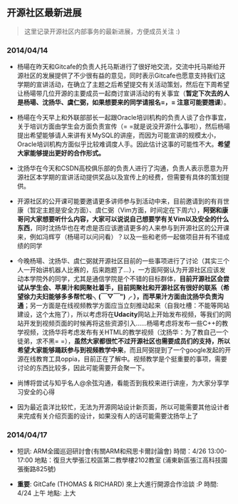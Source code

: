 ## 开源社区最新进展

> 这里记录开源社区内部事务的最新进展，方便成员关注 :) 

### 2014/04/14

+ 杨瑒在昨天和Gitcafe的负责人托马斯进行了很好地交流，交流中托马斯给开源社区的发展提供了不少很有益的意见，同时表示Gitcafe也愿意支持我们这学期的宣讲活动，在确立了主题之后希望提交有关活动策划，然后在下周希望让杨瑒带几位开源的主要成员一起商讨宣讲活动的有关事宜（**暂定下次去的人是杨瑒、沈扬华、虞仁弼，如果想要来的同学请报名=，= 注意可能要翘课**）。

+ 杨瑒在今天早上和外联部部长一起跟Oracle培训机构的负责人谈了合作事宜，关于培训方面由学生会方面负责宣传（= =就是说没开源什么事啦），然后杨瑒提出希望能够请人来讲有关MySQL的讲座，而因为可能宣讲的规模太小，Oracle培训机构方面似乎比较难调度人手。因此估计这事的可能性不大。**希望大家能够提出更好的合作形式。**

+ 沈扬华在今天和CSDN高校俱乐部的负责人进行了沟通，负责人表示愿意为开源社区本学期的宣讲活动提供奖品以及宣传上的经费，但需要有具体的策划提供。

+ 开源社区的公开课可能要邀请更多讲师参与到活动中来，目前邀请到的有肖世康（暂定主题是安全方面）、虞仁弼（Vim方面，时间定在下周六），**阿弼和康哥问大家想要听什么内容，大家可以说说自己想要学有关Vim以及安全的什么东西**，同时沈扬华也在考虑是否应该邀请更多的人来参与到开源社区的公开课来，例如冯辉亨（杨瑒可以问问看）？以及一些和老师一起做项目并有不错成绩的同学

+ 今晚杨瑒、沈扬华、虞仁弼就开源社区目前的一些事项进行了讨论（其实三个人一开始讲机器人比赛的，后来跑题了...），一方面阿弼认为开源社区应该发动本学院外的同学，尤其是通信学院是个不错的目标群体，**目前开源社区会尝试从学生会、苹果汁和网聚社着手，目前网聚社和开源社区有很好的联系（希望徐力夫妇能够多多帮忙啦╮(￣▽￣")╭ ），而苹果汁方面由沈扬华负责沟通**；另一方面是在线视频教学方面应当立刻推动起来（自我吐槽：不能等网站建设，这个太拖了），所以考虑将在**Udacity**网站上开始发布视频，等我们的网站开发到视频页面的时候再将这些资源引入……杨瑒考虑将发布一些C++的教学视频，沈扬华将考虑发布有关HTML的教学视频（沈扬华：为了教自己一个徒弟，求不黑= =），**虽然大家都很忙不过开源社区也需要成员们的支持，所以希望大家能够踊跃参与到视频教学中来**，而且阿弼提到了一个google发起的开源在线教育工具oppia，目前正在了解中。视频教学是个挺重要的事项，需要讨论的东西比较多，因此可能需要开会聚一下。

+ 尚博将尝试与知乎名人@余弦沟通，看能否到我校来进行讲座，为大家分享学习安全的心得

+ 因为最近袁洋比较忙，无法为开源网站设计新页面，所以可能需要其他设计者来完成有关介绍页面的设计，如果没有人的话可能需要沈扬华上了

### 2014/04/17

+ 短訊: ARM全國巡迴研討會(有關ARM和飛思卡爾討論會) 時間：4/26 13:00-17:00 地點：復旦大學張江校區第二教學樓2102教室 (浦東新區張江高科技園張衡路825號)

+ **重要**: GitCafe (THOMAS & RICHARD) 來上大進行開源合作洽談 :P 時間: 4/24 上午 地點: 上大

